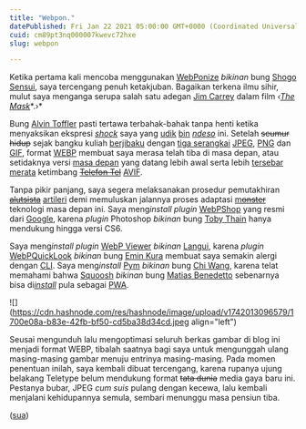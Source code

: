 ```yaml
---
title: "Webpon."
datePublished: Fri Jan 22 2021 05:00:00 GMT+0000 (Coordinated Universal Time)
cuid: cm89pt3nq000007kwevc72hxe
slug: webpon

---
```


Ketika pertama kali mencoba menggunakan [WebPonize](https://webponize.org) *bikinan* bung [Shogo Sensui](https://github.com/1000ch), saya tercengang penuh ketakjuban. Bagaikan terkena ilmu sihir, mulut saya menganga serupa salah satu adegan [Jim Carrey](https://en.wikipedia.org/wiki/Jim_Carrey) dalam film *‹*[*The Mask*](https://en.wikipedia.org/wiki/The_Mask_\(1994_film\))*.›*

Bung [Alvin Toffler](https://en.wikipedia.org/wiki/Alvin_Toffler) pasti tertawa terbahak-bahak tanpa henti ketika menyaksikan ekspresi [*shock*](https://en.wikipedia.org/wiki/Future_Shock) saya yang [udik](https://kbbi.kemdikbud.go.id/entri/udik) [bin](https://kbbi.kemdikbud.go.id/Cari/Hasil?frasa=bin) [*ndeso*](https://www.bbc.com/indonesia/trensosial-40502643) ini. Setelah <s>seumur hidup</s> sejak bangku kuliah [berjibaku](https://id.wiktionary.org/wiki/berjibaku) dengan [tiga serangkai](https://id.wiktionary.org/wiki/tiga_serangkai) [JPEG](https://en.wikipedia.org/wiki/JPEG), [PNG](https://en.wikipedia.org/wiki/Portable_Network_Graphics) dan [GIF](https://en.wikipedia.org/wiki/GIF), format [WEBP](https://en.wikipedia.org/wiki/WebP) membuat saya merasa telah tiba di masa depan, atau setidaknya versi [masa depan](https://youtu.be/MdENmefJRpw) yang datang lebih awal serta lebih [tersebar merata](https://www.goodreads.com/quotes/681-the-future-is-already-here-it-s-just-not-evenly) ketimbang [<s>Telefon Tel</s>](https://en.wikipedia.org/wiki/Telefon_Tel_Aviv) [AVIF](https://jakearchibald.com/2020/avif-has-landed/).

Tanpa pikir panjang, saya segera melaksanakan prosedur pemutakhiran [<s>alutsista</s>](https://mojok.co/apk/komen/versus/apa-itu-alutsista-tni-dan-mengapa-ia-akronim/) [artileri](https://id.wikipedia.org/wiki/Artileri) demi memuluskan jalannya proses adaptasi [m<s>onster</s>](https://www.flashlyrics.com/lyrics/komunal/monster-masa-depan-86) teknologi masa depan ini. Saya meng*install* *plugin* [WebPShop](https://developers.google.com/speed/webp/docs/webpshop) yang resmi dari [Google](https://developers.google.com/speed/webp), karena *plugin* Photoshop *bikinan* bung [Toby Thain](http://www.telegraphics.com.au/sw/product/WebPFormat) hanya mendukung hingga versi CS6.

Saya meng*install* *plugin* [WebP Viewer](https://apps.apple.com/au/app/webp-viewer-quick-look-view/id1323414118) *bikinan* [Langui](https://langui.net/webp-viewer/), karena *plugin* [WebPQuickLook](https://github.com/emin/WebPQuickLook) *bikinan* bung [Emin Kura](https://twitter.com/eminkura) membuat saya semakin alergi dengan [CLI](https://en.wikipedia.org/wiki/Command-line_interface). Saya meng*install* [Pym](https://apps.apple.com/id/app/pym/id1451733095) *bikinan* bung [Chi Wang](https://github.com/patr0nus/Pym), karena telat memahami bahwa [Squoosh](https://squoosh-desktop.now.sh) *bikinan* bung [Matias Benedetto](https://mebenedetto.com/) sebenarnya bisa di[*install*](https://support.google.com/chrome_webstore/answer/1053346) pula sebagai [PWA](https://squoosh.app).

![](https://cdn.hashnode.com/res/hashnode/image/upload/v1742013096579/1700e08a-b83e-42fb-bf50-cd5ba38d34cd.jpeg align="left")

Seusai mengunduh lalu mengoptimasi seluruh berkas gambar di blog ini menjadi format WEBP, tibalah saatnya bagi saya untuk mengunggah ulang masing-masing gambar menuju entrinya masing-masing. Pada momen penentuan inilah, saya kembali dibuat tercengang, karena rupanya ujung belakang Teletype belum mendukung format <s>tata dunia</s> media gaya baru ini. Pestanya bubar, JPEG *cum suis* pulang dengan kecewa, lalu kembali menjalani kehidupannya semula, sembari menunggu masa pensiun tiba.

([sua](https://sua.ist))